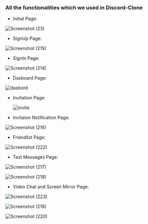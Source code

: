 

### All the functionalities which we used in Discord-Clone 
* Initial Page:

![Screenshot (23)](https://github.com/guru0309/Discord_clone/assets/124240818/23c81ea8-65d8-4d65-a2e5-c26b69a1e8da)


 
* SignUp Page:

![Screenshot (215)](https://github.com/guru0309/Discord_clone/assets/123666770/f8648530-f946-425d-92ba-9bf71a6be91e)



* SignIn Page:

![Screenshot (214)](https://github.com/guru0309/Discord_clone/assets/123666770/a87e5fda-6244-4814-9d26-4cf52b86b6c9)




* Dasboard Page:

![dasbord](https://github.com/guru0309/Discord_clone/assets/123666770/a1cbe13b-27d2-4fdd-a4a9-52f3178208c3)


   
* Invitation Page:


  ![invite](https://github.com/guru0309/Discord_clone/assets/123666770/7fb649cf-b243-4066-81c7-015450364c88)


* Invitaion Notification Page:

  
![Screenshot (216)](https://github.com/guru0309/Discord_clone/assets/123666770/618741d3-cd9e-4027-8814-3381039724b6)


* Friendlist Page:

  
![Screenshot (222)](https://github.com/guru0309/Discord_clone/assets/123666770/0968b8f0-b73f-44a2-ab95-322baf6325d1)


* Text Messages Page:

![Screenshot (217)](https://github.com/guru0309/Discord_clone/assets/123666770/6a606dc6-6e6d-47d6-862b-3d7af9f94966)

![Screenshot (218)](https://github.com/guru0309/Discord_clone/assets/123666770/8d8325d3-bdc0-4d4d-b751-eb0a31a0d206)



* Video Chat and Screen Mirror  Page:

![Screenshot (223)](https://github.com/guru0309/Discord_clone/assets/123666770/75a5ae26-3d5b-4e5d-acd4-65a0664236d2)


![Screenshot (219)](https://github.com/guru0309/Discord_clone/assets/123666770/9ceb354f-3c8d-40c0-94b0-b05c151420b6)

![Screenshot (220)](https://github.com/guru0309/Discord_clone/assets/123666770/a9743f0d-206b-4d29-9bb3-3bd131fb2f7e)











